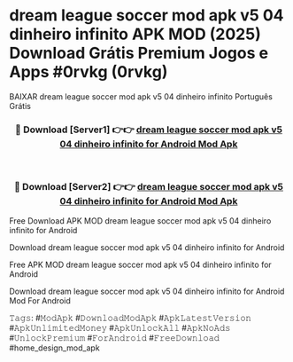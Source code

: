 # dream league soccer mod apk v5 04 dinheiro infinito APK MOD (2025) Download Grátis Premium Jogos e Apps #0rvkg (0rvkg)
BAIXAR dream league soccer mod apk v5 04 dinheiro infinito Português Grátis

<div align="center">
<h3>🔴 Download [Server1] 👉👉 <a href="https://apps.libra.edu.pl?title=dream_league_soccer_mod_apk_v5_04_dinheiro_infinito&ref=21FP2">dream league soccer mod apk v5 04 dinheiro infinito for Android Mod Apk</a></h3><br>

<h3>🔴 Download [Server2] 👉👉 <a href="https://apps.libra.edu.pl?title=dream_league_soccer_mod_apk_v5_04_dinheiro_infinito&ref=21FP2">dream league soccer mod apk v5 04 dinheiro infinito for Android Mod Apk</a></h3>
</div>


Free Download APK MOD dream league soccer mod apk v5 04 dinheiro infinito for Android

Download dream league soccer mod apk v5 04 dinheiro infinito for Android 

Free APK MOD dream league soccer mod apk v5 04 dinheiro infinito for Android 

Download dream league soccer mod apk v5 04 dinheiro infinito for Android Mod For Android

𝚃𝚊𝚐𝚜: #𝙼𝚘𝚍𝙰𝚙𝚔 #𝙳𝚘𝚠𝚗𝚕𝚘𝚊𝚍𝙼𝚘𝚍𝙰𝚙𝚔 #𝙰𝚙𝚔𝙻𝚊𝚝𝚎𝚜𝚝𝚅𝚎𝚛𝚜𝚒𝚘𝚗 #𝙰𝚙𝚔𝚄𝚗𝚕𝚒𝚖𝚒𝚝𝚎𝚍𝙼𝚘𝚗𝚎𝚢 #𝙰𝚙𝚔𝚄𝚗𝚕𝚘𝚌𝚔𝙰𝚕𝚕 #𝙰𝚙𝚔𝙽𝚘𝙰𝚍𝚜 #𝚄𝚗𝚕𝚘𝚌𝚔𝙿𝚛𝚎𝚖𝚒𝚞𝚖 #𝙵𝚘𝚛𝙰𝚗𝚍𝚛𝚘𝚒𝚍 #𝙵𝚛𝚎𝚎𝙳𝚘𝚠𝚗𝚕𝚘𝚊𝚍 #home_design_mod_apk